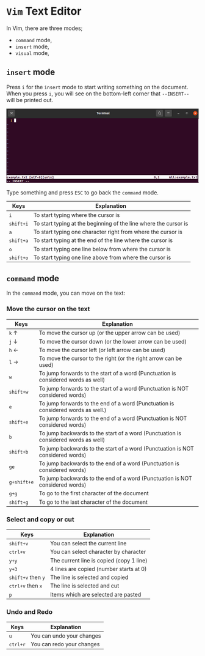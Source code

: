 # `Vim` Text Editor

In Vim, there are three modes;

* `command` mode,
* `insert` mode,
* `visual` mode,

## `insert` mode

Press `i` for the `insert` mode to start writing something on the document. When you press `i`, you will see on the bottom-left corner that `--INSERT--` will be printed out. 

![001_vim_figures.png](../figures/001_vim_figures.png)

Type something and press `ESC` to go back the `command` mode.

|Keys|Explanation|
|----|-----------|
|`i`       |To start typing where the cursor is|
|`shift+i` |To start typing at the beginning of the line where the cursor is|
|`a`       |To start typing one character right from where the cursor is|
|`shift+a` |To start typing at the end of the line where the cursor is|
|`o`       |To start typing one line below from where the cursor is|
|`shift+o` |To start typing one line above from where the cursor is|

## `command` mode

In the `command` mode, you can move on the text:

### Move the cursor on the text

|Keys|Explanation|
|----|-----------|
|`k` ↑      |To move the cursor up (or the upper arrow can be used)|
|`j` ↓      |To move the cursor down (or the lower arrow can be used)|
|`h` ←      |To move the cursor left (or left arrow can be used)|
|`l` →      |To move the cursor to the right (or the right arrow can be used)
|`w`        |To jump forwards to the start of a word (Punctuation is considered words as well)|
|`shift+w`  |To jump forwards to the start of a word (Punctuation is NOT considered words)|
|`e`        |To jump forwards to the end of a word (Punctuation is considered words as well.)|
|`shift+e`  |To jump forwards to the end of a word (Punctuation is NOT considered words)|
|`b`        |To jump backwards to the start of a word (Punctuation is considered words as well)|
|`shift+b`  |To jump backwards to the start of a word (Punctuation is NOT considered words)|
|`ge`       |To jump backwards to the end of a word (Punctuation is considered words)|
|`g+shift+e`|To jump backwards to the end of a word (Punctuation is NOT considered words)|
|`g+g`      |To go to the first character of the document|
|`shift+g`  |To go to the last character of the document|

### Select and copy or cut

|Keys|Explanation|
|----|-----------|
|`shift+v`         |You can select the current line|
|`ctrl+v`          |You can select character by character|
|`y+y`             |The current line is copied (copy 1 line)|
|`y+3`             |4 lines are copied (number starts at 0)|
|`shift+v` then `y`|The line is selected and copied|
|`ctrl+v` then `x` |The line is selected and cut|
|`p`               |Items which are selected are pasted|

### Undo and Redo

|Keys|Explanation|
|----|-----------|
|`u`      |You can undo your changes|
|`ctrl+r` |You can redo your changes|







